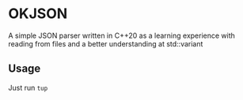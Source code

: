 # OKJSON

A simple JSON parser written in C++20 as a learning experience
with reading from files and a better understanding at std::variant

## Usage

Just run `tup`
